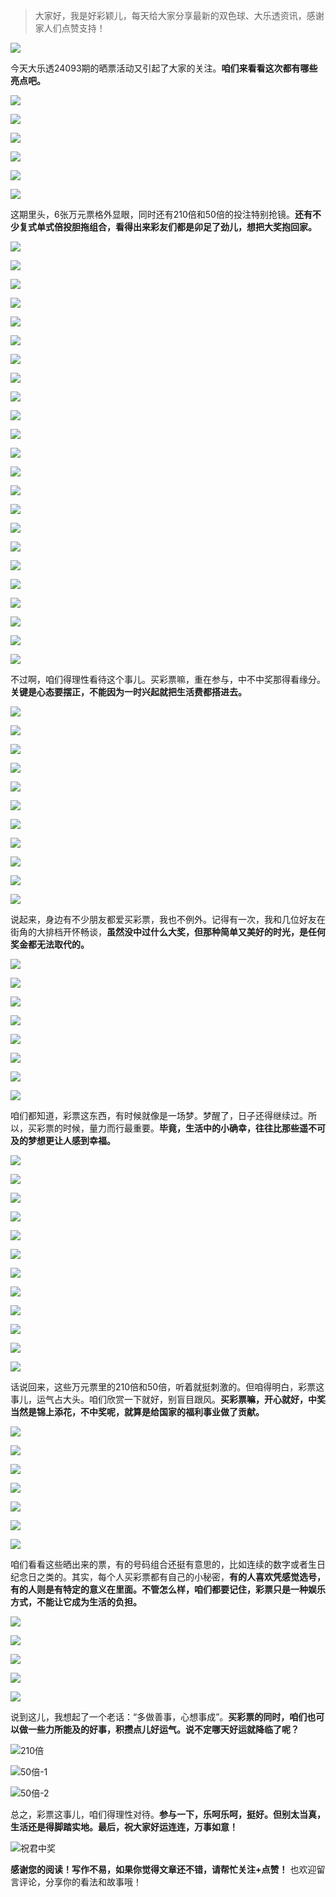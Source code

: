 > 大家好，我是好彩颖儿，每天给大家分享最新的双色球、大乐透资讯，感谢家人们点赞支持！

![](https://cdn.jsdelivr.net/gh/wangwenjie1314/PicCDN/2024-7-12/1720763627240-image.png)


今天大乐透24093期的晒票活动又引起了大家的关注。**咱们来看看这次都有哪些亮点吧。**


![](https://cdn.jsdelivr.net/gh/wangwenjie1314/PicCDN/2024-8-12/1723451637726-image.png)


![](https://cdn.jsdelivr.net/gh/wangwenjie1314/PicCDN/2024-8-12/1723442683737-image.png)

![](https://cdn.jsdelivr.net/gh/wangwenjie1314/PicCDN/2024-8-12/1723442676911-image.png)

![](https://cdn.jsdelivr.net/gh/wangwenjie1314/PicCDN/2024-8-12/1723451703244-image.png)


![](https://cdn.jsdelivr.net/gh/wangwenjie1314/PicCDN/2024-8-12/1723442730824-image.png)

![](https://cdn.jsdelivr.net/gh/wangwenjie1314/PicCDN/2024-8-12/1723443033380-image.png)

这期里头，6张万元票格外显眼，同时还有210倍和50倍的投注特别抢镜。**还有不少复式单式倍投胆拖组合，看得出来彩友们都是卯足了劲儿，想把大奖抱回家。**


![](https://cdn.jsdelivr.net/gh/wangwenjie1314/PicCDN/2024-8-12/1723451736321-image.png)

![](https://cdn.jsdelivr.net/gh/wangwenjie1314/PicCDN/2024-8-12/1723442669082-image.png)

![](https://cdn.jsdelivr.net/gh/wangwenjie1314/PicCDN/2024-8-12/1723451762182-image.png)


![](https://cdn.jsdelivr.net/gh/wangwenjie1314/PicCDN/2024-8-12/1723443704627-image.png)

![](https://cdn.jsdelivr.net/gh/wangwenjie1314/PicCDN/2024-8-12/1723451785198-image.png)

![](https://cdn.jsdelivr.net/gh/wangwenjie1314/PicCDN/2024-8-12/1723451792833-image.png)

![](https://cdn.jsdelivr.net/gh/wangwenjie1314/PicCDN/2024-8-12/1723451800962-image.png)

![](https://cdn.jsdelivr.net/gh/wangwenjie1314/PicCDN/2024-8-12/1723451830494-image.png)


![](https://cdn.jsdelivr.net/gh/wangwenjie1314/PicCDN/2024-8-12/1723451822761-image.png)

![](https://cdn.jsdelivr.net/gh/wangwenjie1314/PicCDN/2024-8-12/1723451808732-image.png)

![](https://cdn.jsdelivr.net/gh/wangwenjie1314/PicCDN/2024-8-12/1723451843560-image.png)


![](https://cdn.jsdelivr.net/gh/wangwenjie1314/PicCDN/2024-8-12/1723451893058-image.png)

![](https://cdn.jsdelivr.net/gh/wangwenjie1314/PicCDN/2024-8-12/1723451861804-image.png)

![](https://cdn.jsdelivr.net/gh/wangwenjie1314/PicCDN/2024-8-12/1723451850632-image.png)

![](https://cdn.jsdelivr.net/gh/wangwenjie1314/PicCDN/2024-8-12/1723451903575-image.png)

![](https://cdn.jsdelivr.net/gh/wangwenjie1314/PicCDN/2024-8-12/1723451911802-image.png)

![](https://cdn.jsdelivr.net/gh/wangwenjie1314/PicCDN/2024-8-12/1723451923926-image.png)

![](https://cdn.jsdelivr.net/gh/wangwenjie1314/PicCDN/2024-8-12/1723451918688-image.png)

![](https://cdn.jsdelivr.net/gh/wangwenjie1314/PicCDN/2024-8-12/1723451935904-image.png)

![](https://cdn.jsdelivr.net/gh/wangwenjie1314/PicCDN/2024-8-12/1723451947965-image.png)

![](https://cdn.jsdelivr.net/gh/wangwenjie1314/PicCDN/2024-8-12/1723451959770-image.png)

![](https://cdn.jsdelivr.net/gh/wangwenjie1314/PicCDN/2024-8-12/1723451967446-image.png)

![](https://cdn.jsdelivr.net/gh/wangwenjie1314/PicCDN/2024-8-12/1723451975110-image.png)


不过啊，咱们得理性看待这个事儿。买彩票嘛，重在参与，中不中奖那得看缘分。**关键是心态要摆正，不能因为一时兴起就把生活费都搭进去。**

![](https://cdn.jsdelivr.net/gh/wangwenjie1314/PicCDN/2024-8-12/1723451994517-image.png)


![](https://cdn.jsdelivr.net/gh/wangwenjie1314/PicCDN/2024-8-12/1723452029973-image.png)

![](https://cdn.jsdelivr.net/gh/wangwenjie1314/PicCDN/2024-8-12/1723452015693-image.png)

![](https://cdn.jsdelivr.net/gh/wangwenjie1314/PicCDN/2024-8-12/1723452003082-image.png)

![](https://cdn.jsdelivr.net/gh/wangwenjie1314/PicCDN/2024-8-12/1723452039392-image.png)

![](https://cdn.jsdelivr.net/gh/wangwenjie1314/PicCDN/2024-8-12/1723452057370-image.png)

![](https://cdn.jsdelivr.net/gh/wangwenjie1314/PicCDN/2024-8-12/1723452064939-image.png)

![](https://cdn.jsdelivr.net/gh/wangwenjie1314/PicCDN/2024-8-12/1723452076591-image.png)


![](https://cdn.jsdelivr.net/gh/wangwenjie1314/PicCDN/2024-8-12/1723452082565-image.png)

![](https://cdn.jsdelivr.net/gh/wangwenjie1314/PicCDN/2024-8-12/1723452091330-image.png)

![](https://cdn.jsdelivr.net/gh/wangwenjie1314/PicCDN/2024-8-12/1723452100531-image.png)


说起来，身边有不少朋友都爱买彩票，我也不例外。记得有一次，我和几位好友在街角的大排档开怀畅谈，**虽然没中过什么大奖，但那种简单又美好的时光，是任何奖金都无法取代的。**


![](https://cdn.jsdelivr.net/gh/wangwenjie1314/PicCDN/2024-8-12/1723452115586-image.png)

![](https://cdn.jsdelivr.net/gh/wangwenjie1314/PicCDN/2024-8-12/1723452108593-image.png)


![](https://cdn.jsdelivr.net/gh/wangwenjie1314/PicCDN/2024-8-12/1723452145953-image.png)

![](https://cdn.jsdelivr.net/gh/wangwenjie1314/PicCDN/2024-8-12/1723452134191-image.png)

![](https://cdn.jsdelivr.net/gh/wangwenjie1314/PicCDN/2024-8-12/1723452126368-image.png)


![](https://cdn.jsdelivr.net/gh/wangwenjie1314/PicCDN/2024-8-12/1723452178852-image.png)

![](https://cdn.jsdelivr.net/gh/wangwenjie1314/PicCDN/2024-8-12/1723452162824-image.png)

![](https://cdn.jsdelivr.net/gh/wangwenjie1314/PicCDN/2024-8-12/1723452156838-image.png)

咱们都知道，彩票这东西，有时候就像是一场梦。梦醒了，日子还得继续过。所以，买彩票的时候，量力而行最重要。**毕竟，生活中的小确幸，往往比那些遥不可及的梦想更让人感到幸福。**


![](https://cdn.jsdelivr.net/gh/wangwenjie1314/PicCDN/2024-8-12/1723452191503-image.png)


![](https://cdn.jsdelivr.net/gh/wangwenjie1314/PicCDN/2024-8-12/1723452245204-image.png)

![](https://cdn.jsdelivr.net/gh/wangwenjie1314/PicCDN/2024-8-12/1723452229316-image.png)

![](https://cdn.jsdelivr.net/gh/wangwenjie1314/PicCDN/2024-8-12/1723452223400-image.png)

![](https://cdn.jsdelivr.net/gh/wangwenjie1314/PicCDN/2024-8-12/1723452210675-image.png)


![](https://cdn.jsdelivr.net/gh/wangwenjie1314/PicCDN/2024-8-12/1723452256623-image.png)

![](https://cdn.jsdelivr.net/gh/wangwenjie1314/PicCDN/2024-8-12/1723452273230-image.png)

![](https://cdn.jsdelivr.net/gh/wangwenjie1314/PicCDN/2024-8-12/1723452280620-image.png)

![](https://cdn.jsdelivr.net/gh/wangwenjie1314/PicCDN/2024-8-12/1723452326769-image.png)

![](https://cdn.jsdelivr.net/gh/wangwenjie1314/PicCDN/2024-8-12/1723452333829-image.png)

![](https://cdn.jsdelivr.net/gh/wangwenjie1314/PicCDN/2024-8-12/1723452341377-image.png)


![](https://cdn.jsdelivr.net/gh/wangwenjie1314/PicCDN/2024-8-12/1723452378556-image.png)

话说回来，这些万元票里的210倍和50倍，听着就挺刺激的。但咱得明白，彩票这事儿，运气占大头。咱们欣赏一下就好，别盲目跟风。**买彩票嘛，开心就好，中奖当然是锦上添花，不中奖呢，就算是给国家的福利事业做了贡献。**


![](https://cdn.jsdelivr.net/gh/wangwenjie1314/PicCDN/2024-8-12/1723452390055-image.png)

![](https://cdn.jsdelivr.net/gh/wangwenjie1314/PicCDN/2024-8-12/1723452411043-image.png)

![](https://cdn.jsdelivr.net/gh/wangwenjie1314/PicCDN/2024-8-12/1723452455736-image.png)

![](https://cdn.jsdelivr.net/gh/wangwenjie1314/PicCDN/2024-8-12/1723452492896-image.png)


![](https://cdn.jsdelivr.net/gh/wangwenjie1314/PicCDN/2024-8-12/1723452561706-image.png)

![](https://cdn.jsdelivr.net/gh/wangwenjie1314/PicCDN/2024-8-12/1723452509883-image.png)

![](https://cdn.jsdelivr.net/gh/wangwenjie1314/PicCDN/2024-8-12/1723452615711-image.png)


咱们看看这些晒出来的票，有的号码组合还挺有意思的，比如连续的数字或者生日纪念日之类的。其实，每个人买彩票都有自己的小秘密，**有的人喜欢凭感觉选号，有的人则是有特定的意义在里面。不管怎么样，咱们都要记住，彩票只是一种娱乐方式，不能让它成为生活的负担。**


![](https://cdn.jsdelivr.net/gh/wangwenjie1314/PicCDN/2024-8-12/1723452401700-image.png)

![](https://cdn.jsdelivr.net/gh/wangwenjie1314/PicCDN/2024-8-12/1723452640643-image.png)

![](https://cdn.jsdelivr.net/gh/wangwenjie1314/PicCDN/2024-8-12/1723452634359-image.png)

![](https://cdn.jsdelivr.net/gh/wangwenjie1314/PicCDN/2024-8-12/1723452626790-image.png)


![](https://cdn.jsdelivr.net/gh/wangwenjie1314/PicCDN/2024-8-12/1723452606591-image.png)

说到这儿，我想起了一个老话：“多做善事，心想事成”。**买彩票的同时，咱们也可以做一些力所能及的好事，积攒点儿好运气。说不定哪天好运就降临了呢？**


![210倍](https://cdn.jsdelivr.net/gh/wangwenjie1314/PicCDN/2024-8-12/1723452743426-image.png)


![50倍-1](https://cdn.jsdelivr.net/gh/wangwenjie1314/PicCDN/2024-8-12/1723442653606-image.png)


![50倍-2](https://cdn.jsdelivr.net/gh/wangwenjie1314/PicCDN/2024-8-12/1723442661662-image.png)

总之，彩票这事儿，咱们得理性对待。**参与一下，乐呵乐呵，挺好。但别太当真，生活还是得脚踏实地。最后，祝大家好运连连，万事如意！**


![祝君中奖](https://cdn.jsdelivr.net/gh/wangwenjie1314/PicCDN/2024-8-12/1723452985865-image.png)


**感谢您的阅读！写作不易，如果你觉得文章还不错，请帮忙关注+点赞！** 也欢迎留言评论，分享你的看法和故事哦！